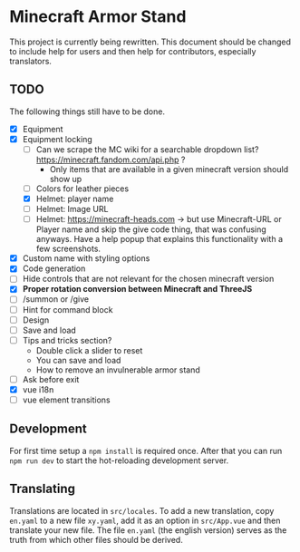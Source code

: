 # Minecraft Armor Stand

This project is currently being rewritten. This document should be changed to include help for users and then help for contributors, especially translators.

## TODO
The following things still have to be done.
- [X] Equipment
- [X] Equipment locking
  - [ ] Can we scrape the MC wiki for a searchable dropdown list? https://minecraft.fandom.com/api.php ?
    * Only items that are available in a given minecraft version should show up
  - [ ] Colors for leather pieces
  - [X] Helmet: player name
  - [ ] Helmet: Image URL
  - [ ] Helmet: https://minecraft-heads.com -> but use Minecraft-URL or Player name and skip the give code thing, that was confusing anyways. Have a help popup that explains this functionality with a few screenshots.
- [X] Custom name with styling options
- [X] Code generation
- [ ] Hide controls that are not relevant for the chosen minecraft version
- [X] **Proper rotation conversion between Minecraft and ThreeJS**
- [ ] /summon or /give
- [ ] Hint for command block
- [ ] Design
- [ ] Save and load
- [ ] Tips and tricks section?
  - Double click a slider to reset
  - You can save and load
  - How to remove an invulnerable armor stand
- [ ] Ask before exit
- [X] vue i18n
- [ ] vue element transitions

## Development
For first time setup a `npm install` is required once. After that you can run `npm run dev` to start the hot-reloading development server.

## Translating
Translations are located in `src/locales`. To add a new translation, copy `en.yaml` to a new file `xy.yaml`, add it as an option in `src/App.vue` and then translate your new file. The file `en.yaml` (the english version) serves as the truth from which other files should be derived.